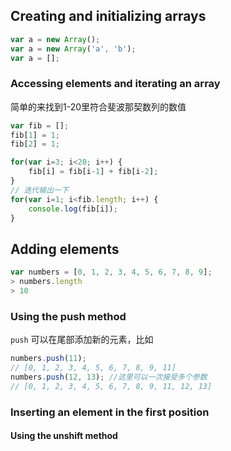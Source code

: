 ## Creating and initializing arrays

```js
var a = new Array();
var a = new Array('a', 'b');
var a = [];
```

###  Accessing elements and iterating an array

简单的来找到1-20里符合斐波那契数列的数值

```js
var fib = [];
fib[1] = 1;
fib[2] = 1;

for(var i=3; i<20; i++) {
    fib[i] = fib[i-1] + fib[i-2];
}
// 迭代输出一下
for(var i=1; i<fib.length; i++) {
    console.log(fib[i]);
}
```

## Adding elements

```js
var numbers = [0, 1, 2, 3, 4, 5, 6, 7, 8, 9];
> numbers.length
> 10
```

### Using the push method

`push` 可以在尾部添加新的元素，比如
```js
numbers.push(11);
// [0, 1, 2, 3, 4, 5, 6, 7, 8, 9, 11]
numbers.push(12, 13); //这里可以一次接受多个参数
// [0, 1, 2, 3, 4, 5, 6, 7, 8, 9, 11, 12, 13]
```

### Inserting an element in the first position

#### Using the unshift method